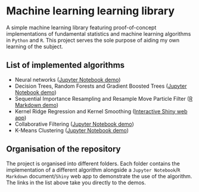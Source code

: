 # Machine learning learning library
 
A simple machine learning library featuring proof-of-concept implementations of fundamental statistics and machine learning algorithms in `Python` and `R`. This project serves the sole purpose of aiding my own learning of the subject.

## List of implemented algorithms

- Neural networks ([Jupyter Notebook demo](https://github.com/maxweissenbacher/max-learning-library/blob/main/Neural%20Network/Neural%20network.ipynb))
- Decision Trees, Random Forests and Gradient Boosted Trees ([Jupyter Notebook demo](https://github.com/maxweissenbacher/max-learning-library/blob/main/Trees%2C%20Forests%20and%20Boosting/Trees%20and%20boosting.ipynb))
- Sequential Importance Resampling and Resample Move Particle Filter ([R Markdown demo](https://rpubs.com/m__ax___/particlefilters))
- Kernel Ridge Regression and Kernel Smoothing ([Interactive Shiny web app](https://maxweissenbacher.shinyapps.io/kernel_ridge_regression/))
- Collaborative Filtering ([Jupyter Notebook demo](https://github.com/maxweissenbacher/max-learning-library/blob/main/collaborative%20filtering/Collaborative%20filtering.ipynb))
- K-Means Clustering ([Jupyter Notebook demo](https://github.com/maxweissenbacher/max-learning-library/blob/main/K%20Means/K%20means.ipynb))

## Organisation of the repository
The project is organised into different folders. Each folder contains the implementation of a different algorithm alongside a `Jupyter Notebook`/`R Markdown` document/`Shiny` web app to demonstrate the use of the algorithm. The links in the list above take you directly to the demos.

